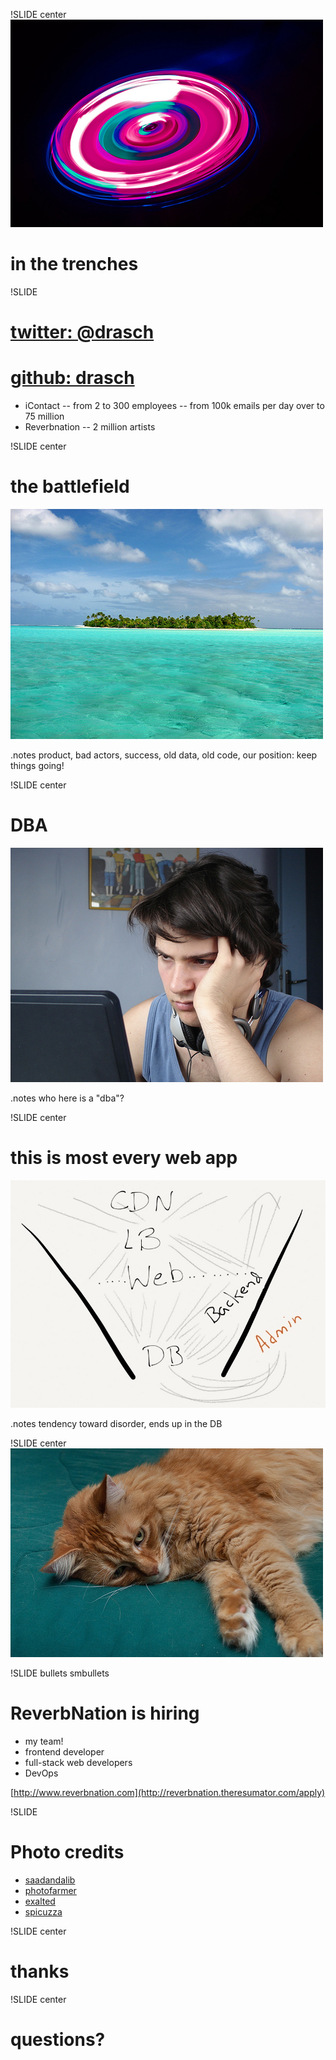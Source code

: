 !SLIDE center
![me](saadandalib_6954076459_caab6673d3.jpg)
# in the trenches

!SLIDE 
# [twitter: @drasch](http://twitter.com/drasch)
# [github: drasch](http://github.com/drasch)

- iContact
-- from 2 to 300 employees
-- from 100k emails per day over to 75 million
- Reverbnation
-- 2 million artists


!SLIDE center
# the battlefield
![spicuzza](island_spicuzza_4661202721_aaa3efd883.jpg)

.notes product, bad actors, success, old data, old code, our position: keep things going!

!SLIDE center
# DBA
![exalted](nerd_137720685_0aebe5ba57.jpg)

.notes who here is a "dba"?

!SLIDE center
# this is most every web app
![webapp](webapp.JPG)

.notes tendency toward disorder, ends up in the DB

!SLIDE center
![photofarmer](7949872568_ba8f714d82.jpg)

!SLIDE bullets smbullets
# ReverbNation is hiring
- my team!
- frontend developer
- full-stack web developers
- DevOps

[http://www.reverbnation.com](http://reverbnation.theresumator.com/apply)

!SLIDE 
# Photo credits
- [saadandalib](http://www.flickr.com/photos/saadandalib/6954076459/)
- [photofarmer](http://www.flickr.com/photos/photofarmer/7949872568/)
- [exalted](http://www.flickr.com/photos/exalted/137720685/)
- [spicuzza](http://www.flickr.com/photos/spicuzza/4661202721/)

!SLIDE center
# thanks

!SLIDE center
# questions?
